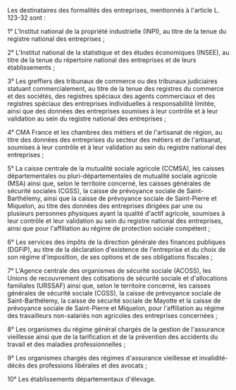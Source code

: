   


  
Les destinataires des formalités des entreprises, mentionnés à l'article L. 123-32 sont :   

  
1° L'Institut national de la propriété industrielle (INPI), au titre de la tenue du registre national des entreprises ;   

  
2° L'Institut national de la statistique et des études économiques (INSEE), au titre de la tenue du répertoire national des entreprises et de leurs établissements ;   

  
3° Les greffiers des tribunaux de commerce ou des tribunaux judiciaires statuant commercialement, au titre de la tenue des registres du commerce et des sociétés, des registres spéciaux des agents commerciaux et des registres spéciaux des entreprises individuelles à responsabilité limitée, ainsi que des données des entreprises soumises à leur contrôle et à leur validation au sein du registre national des entreprises ;   

  
4° CMA France et les chambres des métiers et de l'artisanat de région, au titre des données des entreprises du secteur des métiers et de l'artisanat, soumises à leur contrôle et à leur validation au sein du registre national des entreprises ;   

  
5° La caisse centrale de la mutualité sociale agricole (CCMSA), les caisses départementales ou pluri-départementales de mutualité sociale agricole (MSA) ainsi que, selon le territoire concerné, les caisses générales de sécurité sociales (CGSS), la caisse de prévoyance sociale de Saint-Barthélemy, ainsi que la caisse de prévoyance sociale de Saint-Pierre et Miquelon, au titre des données des entreprises dirigées par une ou plusieurs personnes physiques ayant la qualité d'actif agricole, soumises à leur contrôle et leur validation au sein du registre national des entreprises, ainsi que pour l'affiliation au régime de protection sociale compétent ;   

  
6° Les services des impôts de la direction générale des finances publiques (DGFiP), au titre de la déclaration d'existence de l'entreprise et du choix de son régime d'imposition, de ses options et de ses obligations fiscales ;   

  
7° L'Agence centrale des organismes de sécurité sociale (ACOSS), les Unions de recouvrement des cotisations de sécurité sociale et d'allocations familiales (URSSAF) ainsi que, selon le territoire concerné, les caisses générales de sécurité sociale (CGSS), la caisse de prévoyance sociale de Saint-Barthélemy, la caisse de sécurité sociale de Mayotte et la caisse de prévoyance sociale de Saint-Pierre et Miquelon, pour l'affiliation au régime des travailleurs non-salariés non agricoles des entreprises concernées ;   

  
8° Les organismes du régime général chargés de la gestion de l'assurance vieillesse ainsi que de la tarification et de la prévention des accidents du travail et des maladies professionnelles ;   

  
9° Les organismes chargés des régimes d'assurance vieillesse et invalidité-décès des professions libérales et des avocats ;   

  
10° Les établissements départementaux d'élevage.


  
